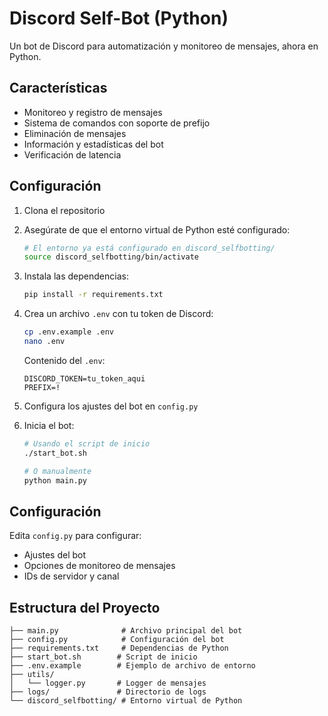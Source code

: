 # Discord Self-Bot (Python)

Un bot de Discord para automatización y monitoreo de mensajes, ahora en Python.

## Características

- Monitoreo y registro de mensajes
- Sistema de comandos con soporte de prefijo
- Eliminación de mensajes
- Información y estadísticas del bot
- Verificación de latencia

## Configuración

1. Clona el repositorio
2. Asegúrate de que el entorno virtual de Python esté configurado:
   ```bash
   # El entorno ya está configurado en discord_selfbotting/
   source discord_selfbotting/bin/activate
   ```

3. Instala las dependencias:
   ```bash
   pip install -r requirements.txt
   ```

4. Crea un archivo `.env` con tu token de Discord:
   ```bash
   cp .env.example .env
   nano .env
   ```
   
   Contenido del `.env`:
   ```env
   DISCORD_TOKEN=tu_token_aqui
   PREFIX=!
   ```

5. Configura los ajustes del bot en `config.py`

6. Inicia el bot:
   ```bash
   # Usando el script de inicio
   ./start_bot.sh
   
   # O manualmente
   python main.py
   ```

## Configuración

Edita `config.py` para configurar:
- Ajustes del bot
- Opciones de monitoreo de mensajes
- IDs de servidor y canal

## Estructura del Proyecto

```
├── main.py              # Archivo principal del bot
├── config.py            # Configuración del bot
├── requirements.txt     # Dependencias de Python
├── start_bot.sh        # Script de inicio
├── .env.example        # Ejemplo de archivo de entorno
├── utils/
│   └── logger.py       # Logger de mensajes
├── logs/               # Directorio de logs
└── discord_selfbotting/ # Entorno virtual de Python
```